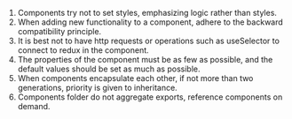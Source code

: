 1. Components try not to set styles, emphasizing logic rather than styles.
2. When adding new functionality to a component, adhere to the backward compatibility principle.
3. It is best not to have http requests or operations such as useSelector to connect to redux in the component.
4. The properties of the component must be as few as possible, and the default values should be set as much as possible.
5. When components encapsulate each other, if not more than two generations, priority is given to inheritance.
6. Components folder do not aggregate exports, reference components on demand.